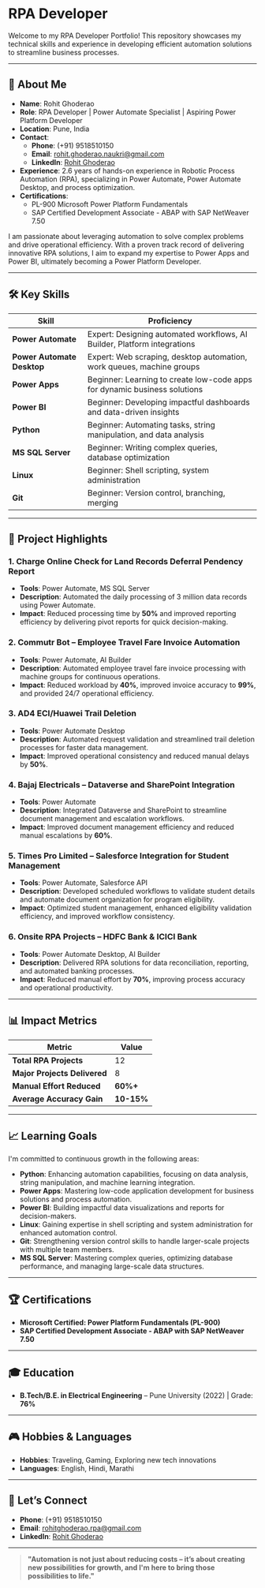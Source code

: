 
# RPA Developer

Welcome to my RPA Developer Portfolio! This repository showcases my technical skills and experience in developing efficient automation solutions to streamline business processes.

---

## 🚀 About Me

- **Name**: Rohit Ghoderao  
- **Role**: RPA Developer | Power Automate Specialist | Aspiring Power Platform Developer  
- **Location**: Pune, India  
- **Contact**:  
  - **Phone**: (+91) 9518510150  
  - **Email**: rohit.ghoderao.naukri@gmail.com  
  - **LinkedIn**: [Rohit Ghoderao](https://linkedin.com/in/rohit-ghoderao)  
- **Experience**: 2.6 years of hands-on experience in Robotic Process Automation (RPA), specializing in Power Automate, Power Automate Desktop, and process optimization.  
- **Certifications**:  
  - PL-900 Microsoft Power Platform Fundamentals  
  - SAP Certified Development Associate - ABAP with SAP NetWeaver 7.50  

I am passionate about leveraging automation to solve complex problems and drive operational efficiency. With a proven track record of delivering innovative RPA solutions, I aim to expand my expertise to Power Apps and Power BI, ultimately becoming a Power Platform Developer.

---

## 🛠️ Key Skills

| Skill                     | Proficiency                                                                 |
|---------------------------|-----------------------------------------------------------------------------|
| **Power Automate**         | Expert: Designing automated workflows, AI Builder, Platform integrations  |
| **Power Automate Desktop** | Expert: Web scraping, desktop automation, work queues, machine groups       |
| **Power Apps**             | Beginner: Learning to create low-code apps for dynamic business solutions  |
| **Power BI**               | Beginner: Developing impactful dashboards and data-driven insights          |
| **Python**                 | Beginner: Automating tasks, string manipulation, and data analysis      |
| **MS SQL Server**          | Beginner: Writing complex queries, database optimization                |
| **Linux**                  | Beginner: Shell scripting, system administration                           |
| **Git**                    | Beginner: Version control, branching, merging                           |

---

## 📂 Project Highlights

### **1. Charge Online Check for Land Records Deferral Pendency Report**  
- **Tools**: Power Automate, MS SQL Server  
- **Description**: Automated the daily processing of 3 million data records using Power Automate.  
- **Impact**: Reduced processing time by **50%** and improved reporting efficiency by delivering pivot reports for quick decision-making.

### **2. Commutr Bot – Employee Travel Fare Invoice Automation**  
- **Tools**: Power Automate, AI Builder  
- **Description**: Automated employee travel fare invoice processing with machine groups for continuous operations.  
- **Impact**: Reduced workload by **40%**, improved invoice accuracy to **99%**, and provided 24/7 operational efficiency.

### **3. AD4 ECI/Huawei Trail Deletion**  
- **Tools**: Power Automate Desktop  
- **Description**: Automated request validation and streamlined trail deletion processes for faster data management.  
- **Impact**: Improved operational consistency and reduced manual delays by **50%**.

### **4. Bajaj Electricals – Dataverse and SharePoint Integration**  
- **Tools**: Power Automate  
- **Description**: Integrated Dataverse and SharePoint to streamline document management and escalation workflows.  
- **Impact**: Improved document management efficiency and reduced manual escalations by **60%**.

### **5. Times Pro Limited – Salesforce Integration for Student Management**  
- **Tools**: Power Automate, Salesforce API  
- **Description**: Developed scheduled workflows to validate student details and automate document organization for program eligibility.  
- **Impact**: Optimized student management, enhanced eligibility validation efficiency, and improved workflow consistency.

### **6. Onsite RPA Projects – HDFC Bank & ICICI Bank**  
- **Tools**: Power Automate Desktop, AI Builder  
- **Description**: Delivered RPA solutions for data reconciliation, reporting, and automated banking processes.  
- **Impact**: Reduced manual effort by **70%**, improving process accuracy and operational productivity.

---

## 📊 Impact Metrics

| Metric                    | Value   |
|---------------------------|---------|
| **Total RPA Projects**     | 12      |
| **Major Projects Delivered**| 8       |
| **Manual Effort Reduced**  | **60%+**|
| **Average Accuracy Gain**  | **10-15%** |

---

## 📈 Learning Goals

I'm committed to continuous growth in the following areas:
- **Python**: Enhancing automation capabilities, focusing on data analysis, string manipulation, and machine learning integration.
- **Power Apps**: Mastering low-code application development for business solutions and process automation.
- **Power BI**: Building impactful data visualizations and reports for decision-makers.
- **Linux**: Gaining expertise in shell scripting and system administration for enhanced automation control.
- **Git**: Strengthening version control skills to handle larger-scale projects with multiple team members.
- **MS SQL Server**: Mastering complex queries, optimizing database performance, and managing large-scale data structures.

---

## 🏆 Certifications

- **Microsoft Certified: Power Platform Fundamentals (PL-900)**  
- **SAP Certified Development Associate - ABAP with SAP NetWeaver 7.50**

---

## 🎓 Education

- **B.Tech/B.E. in Electrical Engineering** – Pune University (2022) | Grade: **76%**

---

## 🎮 Hobbies & Languages

- **Hobbies**: Traveling, Gaming, Exploring new tech innovations  
- **Languages**: English, Hindi, Marathi

---

## 🤝 Let’s Connect

- **Phone**: (+91) 9518510150  
- **Email**: rohitghoderao.rpa@gmail.com  
- **LinkedIn**: [Rohit Ghoderao](https://linkedin.com/in/rohit-ghoderao)  

---

> **"Automation is not just about reducing costs – it’s about creating new possibilities for growth, and I'm here to bring those possibilities to life."**
